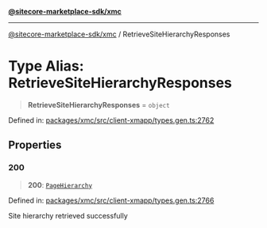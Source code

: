 [**@sitecore-marketplace-sdk/xmc**](../README.md)

***

[@sitecore-marketplace-sdk/xmc](../README.md) / RetrieveSiteHierarchyResponses

# Type Alias: RetrieveSiteHierarchyResponses

> **RetrieveSiteHierarchyResponses** = `object`

Defined in: [packages/xmc/src/client-xmapp/types.gen.ts:2762](https://github.com/Sitecore/sitecore-marketplace-sdk/blob/af886e6134b8d1079ef5b8ef70b7eb2f1d9c8aeb/packages/xmc/src/client-xmapp/types.gen.ts#L2762)

## Properties

### 200

> **200**: [`PageHierarchy`](PageHierarchy.md)

Defined in: [packages/xmc/src/client-xmapp/types.gen.ts:2766](https://github.com/Sitecore/sitecore-marketplace-sdk/blob/af886e6134b8d1079ef5b8ef70b7eb2f1d9c8aeb/packages/xmc/src/client-xmapp/types.gen.ts#L2766)

Site hierarchy retrieved successfully
